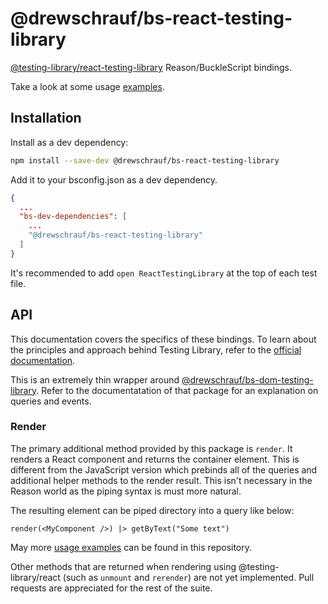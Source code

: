 # @drewschrauf/bs-react-testing-library

[@testing-library/react-testing-library](https://github.com/testing-library/react-testing-library) Reason/BuckleScript bindings.

Take a look at some usage [examples](https://github.com/drewschrauf/bs-testing-library/tree/master/packages/examples/__tests__).

## Installation

Install as a dev dependency:

```sh
npm install --save-dev @drewschrauf/bs-react-testing-library
```

Add it to your bsconfig.json as a dev dependency.

```json
{
  ...
  "bs-dev-dependencies": [
    ...
    "@drewschrauf/bs-react-testing-library"
  ]
}
```

It's recommended to add `open ReactTestingLibrary` at the top of each test file.

## API

This documentation covers the specifics of these bindings. To learn about the principles and approach behind Testing Library, refer to the [official documentation](https://testing-library.com/).

This is an extremely thin wrapper around [@drewschrauf/bs-dom-testing-library](https://github.com/drewschrauf/bs-testing-library/tree/master/packages/bs-dom-testing-library). Refer to the documentatation of that package for an explanation on queries and events.

### Render

The primary additional method provided by this package is `render`. It renders a React component and returns the container element. This is different from the JavaScript version which prebinds all of the queries and additional helper methods to the render result. This isn't necessary in the Reason world as the piping syntax is must more natural.

The resulting element can be piped directory into a query like below:

```reason
render(<MyComponent />) |> getByText("Some text")
```

May more [usage examples](https://github.com/drewschrauf/bs-testing-library/tree/master/packages/bs-react-testing-library/__tests__/examples) can be found in this repository.

Other methods that are returned when rendering using @testing-library/react (such as `unmount` and `rerender`) are not yet implemented. Pull requests are appreciated for the rest of the suite.
